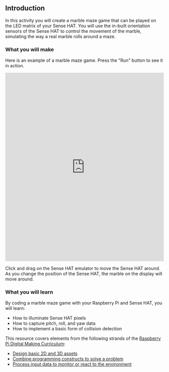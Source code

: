 ## Introduction

In this activity you will create a marble maze game that can be played on the LED matrix of your Sense HAT. You will use the in-built orientation sensors of the Sense HAT to control the movement of the marble, simulating the way a real marble rolls around a maze.

### What you will make

Here is an example of a marble maze game. Press the "Run" button to see it in action.

<iframe src="https://trinket.io/embed/python/71ef2639d7?outputOnly=true" width="100%" height="600" frameborder="0" marginwidth="0" marginheight="0" allowfullscreen></iframe>

Click and drag on the Sense HAT emulator to move the Sense HAT around. As you change the position of the Sense HAT, the marble on the display will move around.

### What you will learn
By coding a marble maze game with your Raspberry Pi and Sense HAT, you will learn:

- How to illuminate Sense HAT pixels
- How to capture pitch, roll, and yaw data
- How to implement a basic form of collision detection

This resource covers elements from the following strands of the [Raspberry Pi Digital Making Curriculum](https://www.raspberrypi.org/curriculum/):

- [Design basic 2D and 3D assets](https://www.raspberrypi.org/curriculum/design/creator)
- [Combine programming constructs to solve a problem](https://www.raspberrypi.org/curriculum/programming/builder)
- [Process input data to monitor or react to the environment](https://www.raspberrypi.org/curriculum/physical-computing/developer)
